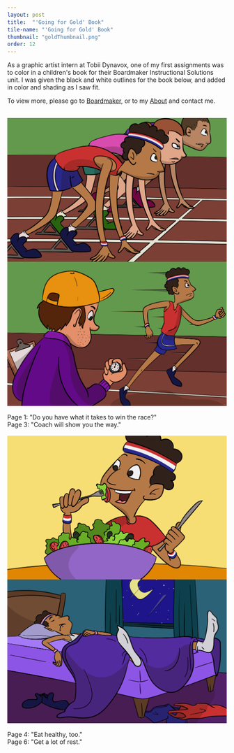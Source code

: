 ```yaml
---
layout: post
title:  "'Going for Gold' Book"
tile-name: "'Going for Gold' Book"
thumbnail: "goldThumbnail.png"
order: 12
---
```


As a graphic artist intern at Tobii Dynavox, one of my first assignments was to color in a children's book for their Boardmaker Instructional Solutions unit. I was given the black and white outlines for the book below, and added in color and shading as I saw fit.

To view more, please go to <a href="http://www.boardmakeronline.com/">Boardmaker</a>, or to my <a href="http://dianaconnolly.me/about.html">About</a> and contact me.

<br>

<div class="row">

  <div class="small-12 medium-6 large-6 columns">
    <img src="/img/gold/gold1.png" alt="Hero Image">
  </div>

  <div class="small-12 medium-6 large-6 columns">
    <img src="/img/gold/gold3.png" alt="Hero Image">
  </div>
  
</div>

<br>

<div class="row">

  <div class="small-12 medium-6 large-6 columns">
    Page 1: "Do you have what it takes to win the race?"
  </div>
  
  <div class="small-12 medium-6 large-6 columns">
    Page 3: "Coach will show you the way."
  </div>
  
</div>

<br>

<div class="row">

  <div class="small-12 medium-6 large-6 columns">
    <img src="/img/gold/gold4.png" alt="Hero Image">
  </div>
  
  <div class="small-12 medium-6 large-6 columns">
    <img src="/img/gold/gold6.png" alt="Hero Image">
  </div>
  
</div>


<br>

<div class="row">

  <div class="small-12 medium-6 large-6 columns">
    Page 4: "Eat healthy, too."
  </div>
  
  <div class="small-12 medium-6 large-6 columns">
    Page 6: "Get a lot of rest."
  </div>
  
</div>


<br>
